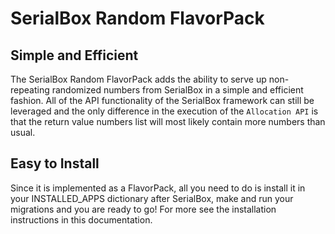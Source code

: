 # SerialBox Random FlavorPack

## Simple and Efficient

The SerialBox Random FlavorPack adds the ability to serve up non-repeating randomized 
numbers from SerialBox in a simple and efficient fashion.  All of the 
API functionality of the SerialBox framework can still be leveraged and the 
only difference in the execution of the `Allocation API` is that the return 
value numbers list will most likely contain more numbers than usual. 

## Easy to Install

Since it is implemented as a FlavorPack, all you need to do is install it
in your INSTALLED_APPS dictionary after SerialBox, make and run your migrations and you are 
ready to go!  For more see the installation instructions in this documentation.
